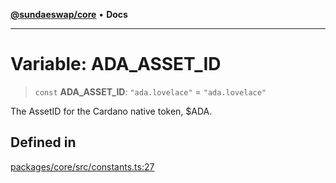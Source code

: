 [**@sundaeswap/core**](../../README.md) • **Docs**

***

# Variable: ADA\_ASSET\_ID

> `const` **ADA\_ASSET\_ID**: `"ada.lovelace"` = `"ada.lovelace"`

The AssetID for the Cardano native token, $ADA.

## Defined in

[packages/core/src/constants.ts:27](https://github.com/SundaeSwap-finance/sundae-sdk/blob/main/packages/core/src/constants.ts#L27)
